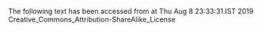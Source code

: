 The following text has been accessed from at Thu Aug 8 23:33:31 IST 2019
Creative_Commons_Attribution-ShareAlike_License
